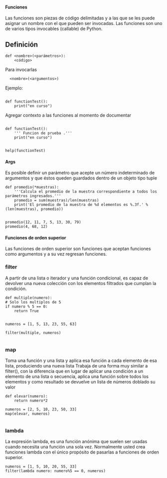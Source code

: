 #### Funciones

Las funciones son piezas de código delimitadas y a las que se les puede asignar un nombre con el que pueden ser invocadas. 
Las funciones son uno de varios tipos invocables (callable) de Python.


## Definición

```
def <nombre>(<parámetros>):
    <código>

```

Para invocarlas

`   <nombre>(<argumentos>) `  


Ejemplo:

```

def functionTest():
    print("en curso")

```

Agregar contexto a las funciones al momento de documentar


```

def functionTest():
    ''' Funcion de prueba .'''
    print("en curso")


help(functionTest)

```


#### Args

Es posible definir un parámetro que acepte un número indeterminado de argumentos y que éstos queden guardados dentro de un objeto tipo tuple


```
def promedio(*muestras):
    '''Calcula el promedio de la muestra correspondiente a todos los parámetros ingresados.'''
    promedio = sum(muestras)/len(muestras)
    print('El promedio de la muestra de %d elementos es %.3f.' %(len(muestras), promedio))


promedio(12, 11, 7, 5, 13, 30, 79)
promedio(4, 68, 12)
```


#### Funciones de orden superior

Las funciones de orden superior son funciones que aceptan funciones como argumentos y a su vez regresan funciones.

### filter
A partir de una lista o iterador y una función condicional, es capaz de devolver una nueva colección con los elementos filtrados que cumplan la condición.

```
def multiple(numero):
# Solo los multiplos de 5
if numero % 5 == 0:
    return True


numeros = [1, 5, 13, 23, 55, 63]

filter(multiple, numeros)


```


### map

Toma una función y una lista y aplica esa función a cada elemento de esa lista, produciendo una nueva lista
Trabaja de una forma muy similar a filter(), con la diferencia que en lugar de aplicar una condición a un elemento de una lista o secuencia, aplica una función sobre todos los elementos y como resultado se devuelve un lista de números doblado su valor

```
def elevar(numero):
    return numero*2

numeros = [2, 5, 10, 23, 50, 33]
map(elevar, numeros)


```


### lambda

La expresión lambda, es una función anónima que suelen ser usadas cuando necesita una función una sola vez. Normalmente usted crea funciones lambda con el único propósito de pasarlas a funciones de orden superior.


```
numeros = [1, 5, 10, 20, 55, 33]
filter(lambda numero: numero%5 == 0, numeros)

```